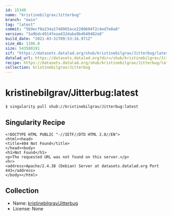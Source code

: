 ```yaml
---
id: 15340
name: "kristinebilgrav/Jitterbug"
branch: "main"
tag: "latest"
commit: "5b9ecf0a234a1748965ace2280604f2c4ed7e0a8"
version: "5a9bdc4914feaa432daba9bd640482e8"
build_date: "2021-03-31T09:53:16.971Z"
size_mb: 1186.0
size: 543580191
sif: "https://datasets.datalad.org/shub/kristinebilgrav/Jitterbug/latest/2021-03-31-5b9ecf0a-5a9bdc49/5a9bdc4914feaa432daba9bd640482e8.sif"
datalad_url: https://datasets.datalad.org?dir=/shub/kristinebilgrav/Jitterbug/latest/2021-03-31-5b9ecf0a-5a9bdc49/
recipe: https://datasets.datalad.org/shub/kristinebilgrav/Jitterbug/latest/2021-03-31-5b9ecf0a-5a9bdc49/Singularity
collection: kristinebilgrav/Jitterbug
---
```


# kristinebilgrav/Jitterbug:latest

```bash
$ singularity pull shub://kristinebilgrav/Jitterbug:latest
```

## Singularity Recipe

```singularity
<!DOCTYPE HTML PUBLIC "-//IETF//DTD HTML 2.0//EN">
<html><head>
<title>404 Not Found</title>
</head><body>
<h1>Not Found</h1>
<p>The requested URL was not found on this server.</p>
<hr>
<address>Apache/2.4.38 (Debian) Server at datasets.datalad.org Port 443</address>
</body></html>
```

## Collection

 - Name: [kristinebilgrav/Jitterbug](https://github.com/kristinebilgrav/Jitterbug)
 - License: None

